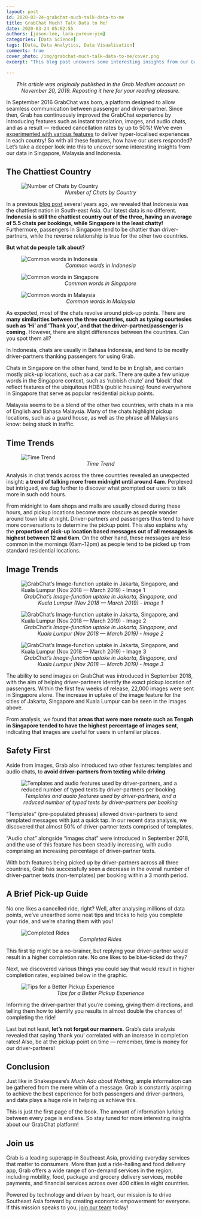 ```yaml
---
layout: post
id: 2020-03-24-grabchat-much-talk-data-to-me
title: GrabChat Much? Talk Data to Me!
date: 2020-03-24 05:02:55
authors: [jason-lee, lara-pureum-yim]
categories: [Data Science]
tags: [Data, Data Analytics, Data Visualisation]
comments: true
cover_photo: /img/grabchat-much-talk-data-to-me/cover.png
excerpt: "This blog post uncovers some interesting insights from our GrabChat data in Singapore, Malaysia, and Indonesia."

---
```


<p align="center"><i>This article was originally published in the Grab Medium account on November 20, 2019. Reposting it here for your reading pleasure.</i></p>

In September 2016 GrabChat was born, a platform designed to allow seamless communication between passenger and driver-partner. Since then, Grab has continuously improved the GrabChat experience by introducing features such as instant translation, images, and audio chats, and as a result — reduced cancellation rates by up to 50%! We’ve even [experimented with various features](https://engineering.grab.com/experiment-chat-booking-cancellations) to deliver hyper-localised experiences in each country! So with all these features, how have our users responded? Let’s take a deeper look into this to uncover some interesting insights from our data in Singapore, Malaysia and Indonesia.

## The Chattiest Country

<div class="post-image-section"><figure>
  <img src="/img/grabchat-much-talk-data-to-me/image1.png" alt="Number of Chats by Country">
  <figcaption align="middle"><i>Number of Chats by Country</i></figcaption>
</figure></div>

In a previous [blog post](https://www.grab.com/sg/blog/grabchat-feature/) several years ago, we revealed that Indonesia was the chattiest nation in South-east Asia. Our latest data is no different. **Indonesia is still the chattiest country out of the three, having an average of 5.5 chats per bookings, while Singapore is the least chatty!** Furthermore, passengers in Singapore tend to be chattier than driver-partners, while the reverse relationship is true for the other two countries.

**But what do people talk about?**

<div class="post-image-section"><figure>
  <img src="/img/grabchat-much-talk-data-to-me/image2.png" alt="Common words in Indonesia">  
  <figcaption align="middle"><i>Common words in Indonesia</i></figcaption>
</figure></div>

<div class="post-image-section"><figure>
  <img src="/img/grabchat-much-talk-data-to-me/image3.png" alt="Common words in Singapore">  
  <figcaption align="middle"><i>Common words in Singapore</i></figcaption>
</figure></div>

<div class="post-image-section"><figure>
  <img src="/img/grabchat-much-talk-data-to-me/image4.png" alt="Common words in Malaysia">  
  <figcaption align="middle"><i>Common words in Malaysia</i></figcaption>
</figure></div>

As expected, most of the chats revolve around pick-up points. There are **many similarities between the three countries, such as typing courtesies such as ‘Hi’ and ‘Thank you’, and that the driver-partner/passenger is coming.** However, there are slight differences between the countries. Can you spot them all?

In Indonesia, chats are usually in Bahasa Indonesia, and tend to be mostly driver-partners thanking passengers for using Grab.

Chats in Singapore on the other hand, tend to be in English, and contain mostly pick-up locations, such as a car park. There are quite a few unique words in the Singapore context, such as ‘rubbish chute’ and ‘block’ that reflect features of the ubiquitous HDB’s (public housing) found everywhere in Singapore that serve as popular residential pickup points.

Malaysia seems to be a blend of the other two countries, with chats in a mix of English and Bahasa Malaysia. Many of the chats highlight pickup locations, such as a guard house, as well as the phrase all Malaysians know: being stuck in traffic.

## Time Trends

<div class="post-image-section"><figure>
  <img src="/img/grabchat-much-talk-data-to-me/image5.png" alt="Time Trend">
  <figcaption align="middle"><i>Time Trend</i></figcaption>
</figure></div>

Analysis in chat trends across the three countries revealed an unexpected insight: **a trend of talking more from midnight until around 4am**. Perplexed but intrigued, we dug further to discover what prompted our users to talk more in such odd hours.

From midnight to 4am shops and malls are usually closed during these hours, and pickup locations become more obscure as people wander around town late at night. Driver-partners and passengers thus tend to have more conversations to determine the pickup point. This also explains why the **proportion of** **pick-up location based messages out of all messages is highest between 12 and 6am**. On the other hand, these messages are less common in the mornings (6am-12pm) as people tend to be picked up from standard residential locations.

## Image Trends

<div class="post-image-section"><figure>
  <img src="/img/grabchat-much-talk-data-to-me/image6a.png" alt="GrabChat’s Image-function uptake in Jakarta, Singapore, and Kuala Lumpur (Nov 2018 — March 2019) - Image 1">
  <figcaption align="middle"><i>GrabChat’s Image-function uptake in Jakarta, Singapore, and Kuala Lumpur (Nov 2018 — March 2019) - Image 1</i></figcaption>
</figure></div>

<div class="post-image-section"><figure>
  <img src="/img/grabchat-much-talk-data-to-me/image6b.png" alt="GrabChat’s Image-function uptake in Jakarta, Singapore, and Kuala Lumpur (Nov 2018 — March 2019)  - Image 2">
  <figcaption align="middle"><i>GrabChat’s Image-function uptake in Jakarta, Singapore, and Kuala Lumpur (Nov 2018 — March 2019) - Image 2</i></figcaption>
</figure></div>

<div class="post-image-section"><figure>
  <img src="/img/grabchat-much-talk-data-to-me/image6c.png" alt="GrabChat’s Image-function uptake in Jakarta, Singapore, and Kuala Lumpur (Nov 2018 — March 2019) - Image 3">
  <figcaption align="middle"><i>GrabChat’s Image-function uptake in Jakarta, Singapore, and Kuala Lumpur (Nov 2018 — March 2019) - Image 3</i></figcaption>
</figure></div>

The ability to send images on GrabChat was introduced in September 2018, with the aim of helping driver-partners identify the exact pickup location of passengers. Within the first few weeks of release, 22,000 images were sent in Singapore alone. The increase in uptake of the image feature for the cities of Jakarta, Singapore and Kuala Lumpur can be seen in the images above.

From analysis, we found that **areas that were more remote such as Tengah in Singapore tended to have the highest percentage of images sent**, indicating that images are useful for users in unfamiliar places.

## Safety First

Aside from images, Grab also introduced two other features: templates and audio chats, to **avoid driver-partners from texting while driving**.

<div class="post-image-section"><figure>
  <img src="/img/grabchat-much-talk-data-to-me/image7.png" alt="Templates and audio features used by driver-partners, and a reduced number of typed texts by driver-partners per booking">
  <figcaption align="middle"><i>Templates and audio features used by driver-partners, and a reduced number of typed texts by driver-partners per booking</i></figcaption>
</figure></div>

“Templates” (pre-populated phrases) allowed driver-partners to send templated messages with just a quick tap. In our recent data analysis, we discovered that almost 50% of driver-partner texts comprised of templates.

“Audio chat” alongside “images chat” were introduced in September 2018, and the use of this feature has been steadily increasing, with audio comprising an increasing percentage of driver-partner texts.

With both features being picked up by driver-partners across all three countries, Grab has successfully seen a decrease in the overall number of driver-partner texts (non-templates) per booking within a 3 month period.

## A Brief Pick-up Guide

No one likes a cancelled ride, right? Well, after analysing millions of data points, we’ve unearthed some neat tips and tricks to help you complete your ride, and we’re sharing them with you!

<div class="post-image-section"><figure>
  <img src="/img/grabchat-much-talk-data-to-me/image8.png" alt="Completed Rides">
  <figcaption align="middle"><i>Completed Rides</i></figcaption>
</figure></div>

This first tip might be a no-brainer, but replying your driver-partner would result in a higher completion rate. No one likes to be blue-ticked do they?

Next, we discovered various things you could say that would result in higher completion rates, explained below in the graphic.

<div class="post-image-section"><figure>
  <img src="/img/grabchat-much-talk-data-to-me/image9.png" alt="Tips for a Better Pickup Experience">
  <figcaption align="middle"><i>Tips for a Better Pickup Experience</i></figcaption>
</figure></div>

Informing the driver-partner that you’re coming, giving them directions, and telling them how to identify you results in almost double the chances of completing the ride!

Last but not least, **let’s not forget our manners**. Grab’s data analysis revealed that saying ‘thank you’ correlated with an increase in completion rates! Also, be at the pickup point on time — remember, time is money for our driver-partners!

## Conclusion

Just like in Shakespeare’s *Much Ado about Nothing*, ample information can be gathered from the mere whim of a message. Grab is constantly aspiring to achieve the best experience for both passengers and driver-partners, and data plays a huge role in helping us achieve this.

This is just the first page of the book. The amount of information lurking between every page is endless. So stay tuned for more interesting insights about our GrabChat platform!

## Join us

Grab is a leading superapp in Southeast Asia, providing everyday services that matter to consumers. More than just a ride-hailing and food delivery app, Grab offers a wide range of on-demand services in the region, including mobility, food, package and grocery delivery services, mobile payments, and financial services across over 400 cities in eight countries.

Powered by technology and driven by heart, our mission is to drive Southeast Asia forward by creating economic empowerment for everyone. If this mission speaks to you, [join our team](https://grab.careers/) today!
